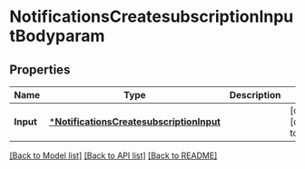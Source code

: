 # NotificationsCreatesubscriptionInputBodyparam

## Properties
Name | Type | Description | Notes
------------ | ------------- | ------------- | -------------
**Input** | [***NotificationsCreatesubscriptionInput**](notifications.createsubscription.Input.md) |  | [optional] [default to null]

[[Back to Model list]](../README.md#documentation-for-models) [[Back to API list]](../README.md#documentation-for-api-endpoints) [[Back to README]](../README.md)


